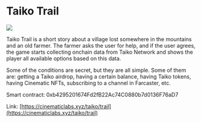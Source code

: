 # Taiko Trail
![](https://github.com/cinematiceth/taikotrail/assets/170649093/f1f14cbb-99cf-4d4c-be28-f44cc64589c8)

Taiko Trail is a short story about a village lost somewhere in the mountains and an old farmer. The farmer asks the user for help, and if the user agrees, the game starts collecting onchain data from Taiko Network and shows the player all available options based on this data.

Some of the conditions are secret, but they are all simple. Some of them are: getting a Taiko airdrop, having a certain balance, having Taiko tokens, having Cinematic NFTs, subscribing to a channel in Farcaster, etc.

Smart contract: 0xb4295201674Fd2fB22Ac74C0880b7d0136F76aD7

Link: [https://cinematiclabs.xyz/taiko/trail](https://cinematiclabs.xyz/taiko/trail)
